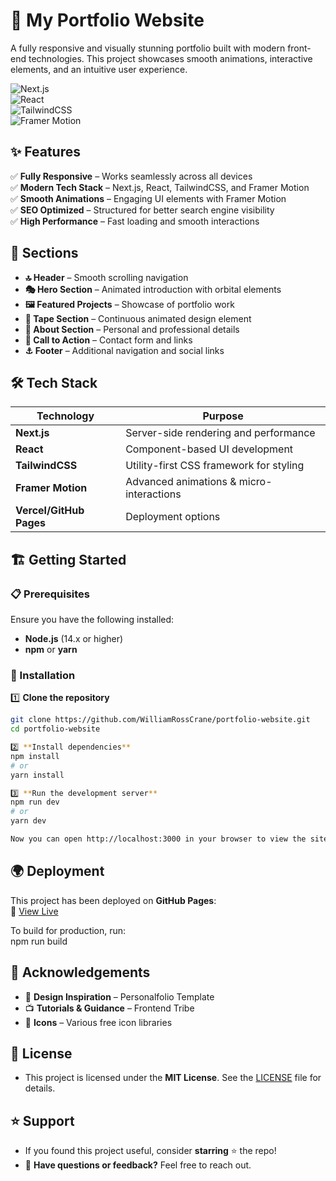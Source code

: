 # 🚀 My Portfolio Website

A fully responsive and visually stunning portfolio built with modern front-end technologies. This project showcases smooth animations, interactive elements, and an intuitive user experience.

![Next.js](https://img.shields.io/badge/-Next.js-000000?style=flat-square&logo=next.js&logoColor=white)  
![React](https://img.shields.io/badge/-React-61DAFB?style=flat-square&logo=react&logoColor=black)  
![TailwindCSS](https://img.shields.io/badge/-TailwindCSS-38B2AC?style=flat-square&logo=tailwind-css&logoColor=white)  
![Framer Motion](https://img.shields.io/badge/-Framer_Motion-0055FF?style=flat-square&logo=framer&logoColor=white)  

## ✨ Features

✅ **Fully Responsive** – Works seamlessly across all devices  
✅ **Modern Tech Stack** – Next.js, React, TailwindCSS, and Framer Motion  
✅ **Smooth Animations** – Engaging UI elements with Framer Motion  
✅ **SEO Optimized** – Structured for better search engine visibility  
✅ **High Performance** – Fast loading and smooth interactions  

## 📌 Sections

- **🔝 Header** – Smooth scrolling navigation  
- **🎭 Hero Section** – Animated introduction with orbital elements  
- **🖼️ Featured Projects** – Showcase of portfolio work  
- **📜 Tape Section** – Continuous animated design element  
- **👤 About Section** – Personal and professional details  
- **📩 Call to Action** – Contact form and links  
- **⚓ Footer** – Additional navigation and social links  

## 🛠️ Tech Stack

| Technology       | Purpose                                        |
|-----------------|-----------------------------------------------|
| **Next.js**     | Server-side rendering and performance        |
| **React**       | Component-based UI development               |
| **TailwindCSS** | Utility-first CSS framework for styling      |
| **Framer Motion** | Advanced animations & micro-interactions  |
| **Vercel/GitHub Pages** | Deployment options                   |

## 🏗️ Getting Started

### 📋 Prerequisites

Ensure you have the following installed:  
- **Node.js** (14.x or higher)  
- **npm** or **yarn**  

### 🔧 Installation

1️⃣ **Clone the repository**  
```bash
git clone https://github.com/WilliamRossCrane/portfolio-website.git
cd portfolio-website

2️⃣ **Install dependencies**
npm install
# or
yarn install

3️⃣ **Run the development server**
npm run dev
# or
yarn dev

Now you can open http://localhost:3000 in your browser to view the site.
```

## 🌍 Deployment
This project has been deployed on **GitHub Pages**:  
🔗 [View Live](https://WilliamRossCrane.github.io/portfolio/)

To build for production, run:  
npm run build

## 🙏 Acknowledgements
* 🎨 **Design Inspiration** – Personalfolio Template  
* 📺 **Tutorials & Guidance** – Frontend Tribe  
* 🔗 **Icons** – Various free icon libraries  

## 📄 License
* This project is licensed under the **MIT License**. See the [LICENSE](LICENSE) file for details.

## ⭐ Support
* If you found this project useful, consider **starring** ⭐ the repo!  
* 📧 **Have questions or feedback?** Feel free to reach out.
